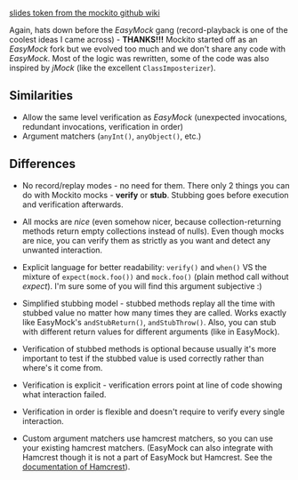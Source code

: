 [slides token from the mockito github wiki](https://github.com/mockito/mockito/wiki/Mockito-vs-EasyMock#similarities)

Again, hats down before the _EasyMock_ gang (record-playback is one of the coolest ideas I came across) - **THANKS!!!** Mockito started off as an _EasyMock_ fork but we evolved too much and we don't share any code with _EasyMock_. Most of the logic was rewritten, some of the code was also inspired by _jMock_ (like the excellent `ClassImposterizer`).
  
## Similarities

* Allow the same level verification as _EasyMock_ (unexpected invocations, redundant invocations, verification in order) 
* Argument matchers (`anyInt()`, `anyObject()`, etc.)

## Differences
 
* No record/replay modes - no need for them. There only 2 things you can do with Mockito mocks - **verify** or **stub**. Stubbing goes before execution and verification afterwards.

* All mocks are _nice_ (even somehow nicer, because collection-returning methods return empty collections instead of nulls). Even though mocks are nice, you can verify them as strictly as you want and detect any unwanted interaction.

* Explicit language for better readability: `verify()` and `when()` VS the mixture of `expect(mock.foo())` and `mock.foo()` (plain method call without _expect_). I'm sure some of you will find this argument subjective :)

* Simplified stubbing model - stubbed methods replay all the time with stubbed value no matter how many times they are called. Works exactly like EasyMock's `andStubReturn()`, `andStubThrow()`. Also, you can stub with different return values for different arguments (like in EasyMock). 

* Verification of stubbed methods is optional because usually it's more important to test if the stubbed value is used correctly rather than where's it come from.

* Verification is explicit - verification errors point at line of code showing what interaction failed.

* Verification in order is flexible and doesn't require to verify every single interaction.

* Custom argument matchers use hamcrest matchers, so you can use your existing hamcrest matchers. (EasyMock can also integrate with Hamcrest though it is not a part of EasyMock but Hamcrest. See the [documentation of Hamcrest](https://code.google.com/p/hamcrest/wiki/Tutorial)).